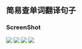 ## 简易查单词翻译句子
### ScreenShot
![](https://github.com/xfwangmm/EasyWord/blob/master/files/1.png)
![](https://github.com/xfwangmm/EasyWord/blob/master/files/2.png)
![](https://github.com/xfwangmm/EasyWord/blob/master/files/3.png)
![](https://github.com/xfwangmm/EasyWord/blob/master/files/4.png)